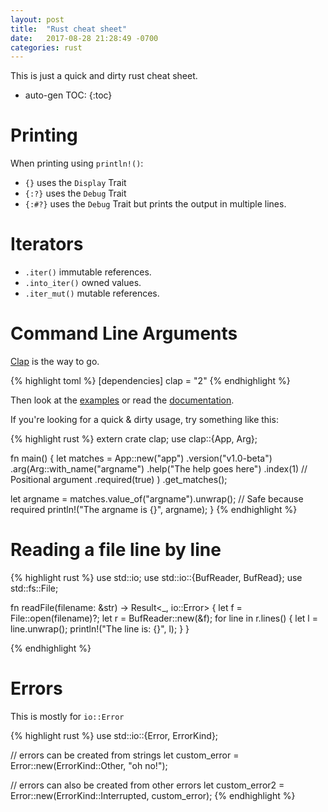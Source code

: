 ```yaml
---
layout: post
title:  "Rust cheat sheet"
date:   2017-08-28 21:28:49 -0700
categories: rust
---
```


This is just a quick and dirty rust cheat sheet.

* auto-gen TOC:
{:toc}

# Printing

When printing using `println!()`:

* `{}` uses the `Display` Trait
* `{:?}` uses the `Debug` Trait
* `{:#?}` uses the `Debug` Trait but prints the output in multiple lines.

# Iterators

* `.iter()` immutable references.
* `.into_iter()` owned values.
* `.iter_mut()` mutable references.

# Command Line Arguments

[Clap](https://github.com/kbknapp/clap-rs) is the way to go.

{% highlight toml %}
[dependencies]
clap = "2"
{% endhighlight %}

Then look at the
[examples](https://github.com/kbknapp/clap-rs/tree/master/examples) or
read the [documentation](https://docs.rs/clap/2.26.0/clap/).

If you're looking for a quick & dirty usage, try something like this:

{% highlight rust %}
extern crate clap;
use clap::{App, Arg};

fn main() {
  let matches = App::new("app")
	.version("v1.0-beta")
	.arg(Arg::with_name("argname")
		.help("The help goes here")
		.index(1) // Positional argument
		.required(true)
	)
	.get_matches();

  let argname = matches.value_of("argname").unwrap(); // Safe because required
  println!("The argname is {}", argname);
}
{% endhighlight %}

# Reading a file line by line

{% highlight rust %}
use std::io;
use std::io::{BufReader, BufRead};
use std::fs::File;

fn readFile(filename: &str) -> Result<_, io::Error> {
	let f = File::open(filename)?;
	let r = BufReader::new(&f);
	for line in r.lines() {
		let l = line.unwrap();
		println!("The line is: {}", l);
	}
}

{% endhighlight %}

# Errors

This is mostly for `io::Error`

{% highlight rust %}
use std::io::{Error, ErrorKind};

// errors can be created from strings
let custom_error = Error::new(ErrorKind::Other, "oh no!");

// errors can also be created from other errors
let custom_error2 = Error::new(ErrorKind::Interrupted, custom_error);
{% endhighlight %}

